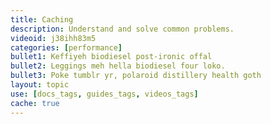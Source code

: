 ```yaml
---
title: Caching
description: Understand and solve common problems.
videoid: j38ihh83m5
categories: [performance]
bullet1: Keffiyeh biodiesel post-ironic offal
bullet2: Leggings meh hella biodiesel four loko.
bullet3: Poke tumblr yr, polaroid distillery health goth
layout: topic
use: [docs_tags, guides_tags, videos_tags]
cache: true
---
```

